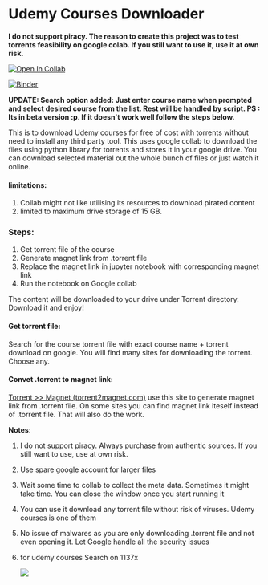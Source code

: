 # Udemy Courses Downloader
**I do not support piracy. The reason to create this project was to test torrents feasibility on google colab. If you still want to use it, use it at own risk.**

[![Open In Collab](https://colab.research.google.com/assets/colab-badge.svg)](https://colab.research.google.com/github/anirudhakulkarni/Udemy-Courses-Downloader/blob/master/Torrent_downloader.ipynb)

[![Binder](https://mybinder.org/badge_logo.svg)](https://mybinder.org/v2/gh/anirudhakulkarni/Udemy-Courses-Downloader/HEAD?filepath=Torrent_downloader.ipynb)



**UPDATE: Search option added: Just enter course name when prompted and select desired course from the list. Rest will be handled by script. 
PS : Its in beta version :p. If it doesn't work well follow the steps below.**

This is to download Udemy courses for free of cost with torrents without need to install any third party tool. This uses google collab to download the files using python library for torrents and stores it in your google drive. You can download selected material out the whole bunch of files or just watch it online.

#### limitations:

1. Collab might not like utilising its resources to download pirated content
2. limited to maximum drive storage of 15 GB.

### Steps:

1. Get torrent file of the course
2. Generate magnet link from .torrent file
3. Replace the magnet link in jupyter notebook with corresponding magnet link
4. Run the notebook on Google collab

The content will be downloaded to your drive under Torrent directory. Download it and enjoy!

#### Get torrent file:

Search for the course torrent file with exact course name + torrent download on google. You will find many sites for downloading the torrent. Choose any.

#### Convet .torrent to magnet link:

[Torrent &gt;&gt; Magnet (torrent2magnet.com)](http://torrent2magnet.com/) use this site to generate magnet link from .torrent file. On some sites you can find magnet link iteself instead of .torrent file. That will also do the work.

**Notes**:

1. I do not support piracy. Always purchase from authentic sources. If you still want to use, use at own risk. 
2. Use spare google account for larger files
3. Wait some time to collab to collect the meta data. Sometimes it might take time. You can close the window once you start running it
4. You can use it download any torrent file without risk of viruses. Udemy courses is one of them
5. No issue of malwares as you are only downloading .torrent file and not even opening it. Let Google handle all the security issues
6. for udemy courses
   Search on 1137x
   
   ![](https://anirudhakulkarni-visitor-badge.glitch.me/badge?page_id=anirudhakulkarni.torrentdownloader)

